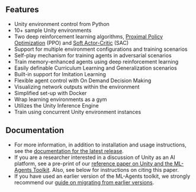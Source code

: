 ## Features

* Unity environment control from Python
* 10+ sample Unity environments
* Two deep reinforcement learning algorithms,
[Proximal Policy Optimization](https://github.com/Unity-Technologies/ml-agents/tree/latest_release/docs/Training-PPO.md)
 (PPO) and [Soft Actor-Critic](https://github.com/Unity-Technologies/ml-agents/tree/latest_release/docs/Training-SAC.md)
 (SAC)
* Support for multiple environment configurations and training scenarios
* Self-play mechanism for training agents in adversarial scenarios
* Train memory-enhanced agents using deep reinforcement learning
* Easily definable Curriculum Learning and Generalization scenarios
* Built-in support for Imitation Learning
* Flexible agent control with On Demand Decision Making
* Visualizing network outputs within the environment
* Simplified set-up with Docker
* Wrap learning environments as a gym
* Utilizes the Unity Inference Engine
* Train using concurrent Unity environment instances

## Documentation

* For more information, in addition to installation and usage instructions, see
  the [documentation for the latest release](https://github.com/Unity-Technologies/ml-agents/tree/latest_release/docs/Readme.md).
* If you are a researcher interested in a discussion of Unity as an AI platform, see a pre-print of our [reference paper on Unity and the ML-Agents Toolkit](https://arxiv.org/abs/1809.02627). Also, see below for instructions on citing this paper.
* If you have used an earlier version of the ML-Agents toolkit, we strongly
  recommend our [guide on migrating from earlier versions](docs/Migrating.md).

